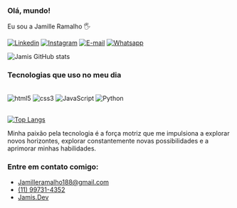 ### Olá, mundo!
Eu sou a Jamille Ramalho 🖐️


[![Linkedin](https://img.shields.io/badge/LinkedIn-0077B5?style=for-the-badge&logo=linkedin&logoColor=white)](https://www.linkedin.com/in/jamille-ramalho-29b2b1224/)
[![Instagram](https://img.shields.io/badge/Instagram-E4405F?style=for-the-badge&logo=instagram&logoColor=white)](https://www.instagram.com/jamis.dev?igsh=NG1sMnljNjI5ZTQw&utm_source=qr)
[![E-mail](https://img.shields.io/badge/Gmail-D14836?style=for-the-badge&logo=gmail&logoColor=white)](https://mail.google.com/mail/u/0/?tab=rm&ogbl#inbox?compose=CllgCJqVPGLjCXlqSSmMMVzKkssdrGgvVFvTRvNhVBvJSKtwkxZKrVtCPzCGNzlZBVhfDTsRvFg)
[![Whatsapp](https://img.shields.io/badge/WhatsApp-25D366?style=for-the-badge&logo=whatsapp&logoColor=white)](https://wa.me/5511997314952)


![Jamis GitHub stats](https://github-readme-stats.vercel.app/api?username=JamiisDev&show_icons=true&theme=radical)



### Tecnologias que uso no meu dia

<div style= "display: inline_block"></br>
    <img aling="center" alt="html5" src="https://img.shields.io/badge/HTML5-E34F26?style=for-the-badge&logo=html5&logoColor=white" />
    <img aling="center" alt="css3" src="https://img.shields.io/badge/CSS3-1572B6?style=for-the-badge&logo=css3&logoColor=white" />
    <img aling="center" alt="JavaScript" src="https://img.shields.io/badge/JavaScript-323330?style=for-the-badge&logo=javascript&logoColor=F7DF1E" />
    <img aling="center" alt="Python" src="https://img.shields.io/badge/Python-14354C?style=for-the-badge&logo=python&logoColor=white" />

</div></br>

[![Top Langs](https://github-readme-stats.vercel.app/api/top-langs/?username=JamiisDev)](https://github.com/anuraghazra/github-readme-stats)</br>

Minha paixão pela tecnologia é a força motriz que me impulsiona a explorar novos horizontes, explorar constantemente novas possibilidades e a aprimorar minhas habilidades.

### Entre em contato comigo:

- [Jamilleramalho188@gmail.com](https://mail.google.com/mail/u/0/?tab=rm&ogbl#inbox?compose=CllgCJqVPGLjCXlqSSmMMVzKkssdrGgvVFvTRvNhVBvJSKtwkxZKrVtCPzCGNzlZBVhfDTsRvFg)</br>
- [(11) 99731-4352](https://wa.me/5511997314952)</br>
- [Jamis.Dev](https://www.instagram.com/jamis.dev?igsh=NG1sMnljNjI5ZTQw&utm_source=qr)</br>
